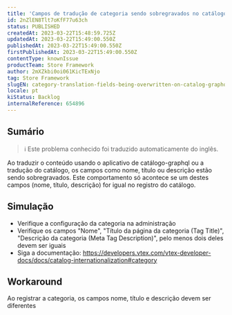 ```yaml
---
title: 'Campos de tradução de categoria sendo sobregravados no catálogo graphql'
id: 2nZlEN8Tlt7oKfF77u63ch
status: PUBLISHED
createdAt: 2023-03-22T15:48:59.725Z
updatedAt: 2023-03-22T15:49:00.550Z
publishedAt: 2023-03-22T15:49:00.550Z
firstPublishedAt: 2023-03-22T15:49:00.550Z
contentType: knownIssue
productTeam: Store Framework
author: 2mXZkbi0oi061KicTExNjo
tag: Store Framework
slugEN: category-translation-fields-being-overwritten-on-catalog-graphql
locale: pt
kiStatus: Backlog
internalReference: 654896
---
```


## Sumário

>ℹ️ Este problema conhecido foi traduzido automaticamente do inglês.


Ao traduzir o conteúdo usando o aplicativo de catálogo-graphql ou a tradução do catálogo, os campos como nome, título ou descrição estão sendo sobregravados. Este comportamento só acontece se um destes campos (nome, título, descrição) for igual no registro do catálogo.


##

## Simulação



- Verifique a configuração da categoria na administração
- Verifique os campos "Nome", "Título da página da categoria (Tag Title)", "Descrição da categoria (Meta Tag Description)", pelo menos dois deles devem ser iguais
- Siga a documentação: https://developers.vtex.com/vtex-developer-docs/docs/catalog-internationalization#category


##

## Workaround


Ao registrar a categoria, os campos nome, título e descrição devem ser diferentes




